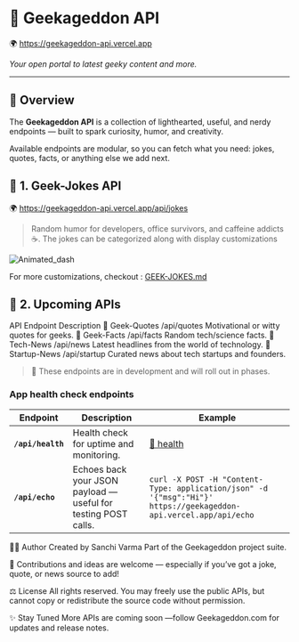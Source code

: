 # 🤖 Geekageddon API  
🌍 https://geekageddon-api.vercel.app

*Your open portal to latest geeky content and more.*

---

## 🧩 Overview
The **Geekageddon API** is a collection of lighthearted, useful, and nerdy endpoints — built to spark curiosity, humor, and creativity.  

Available endpoints are modular, so you can fetch what you need: jokes, quotes, facts, or anything else we add next.

## 🧩 1. Geek-Jokes API
🌍 https://geekageddon-api.vercel.app/api/jokes

> Random humor for developers, office survivors, and caffeine addicts ☕. The jokes can be categorized along with display customizations

![Animated_dash](https://geekageddon-api.vercel.app/api/jokes?borderAnimation=colorful-dash)

For more customizations, checkout : [GEEK-JOKES.md](./GEEK-JOKES.md)



## 🔮 2. Upcoming APIs
API	Endpoint	Description
💬 Geek-Quotes	/api/quotes	Motivational or witty quotes for geeks.
🧪 Geek-Facts	/api/facts	Random tech/science facts.
📰 Tech-News	/api/news	Latest headlines from the world of technology.
🚀 Startup-News	/api/startup	Curated news about tech startups and founders.

>🚧 These endpoints are in development and will roll out in phases.


### App health check endpoints
| Endpoint          | Description                                                    | Example                                                                                                          |
| ----------------- | -------------------------------------------------------------- | ---------------------------------------------------------------------------------------------------------------- |
| **`/api/health`** | Health check for uptime and monitoring.                        | [🔗 health](https://geekageddon-api.vercel.app/api/health)                                                       |
| **`/api/echo`**   | Echoes back your JSON payload — useful for testing POST calls. | `curl -X POST -H "Content-Type: application/json" -d '{"msg":"Hi"}' https://geekageddon-api.vercel.app/api/echo` |


👩‍💻 Author
Created by Sanchi Varma
Part of the Geekageddon project suite.

💬 Contributions and ideas are welcome — especially if you’ve got a joke, quote, or news source to add!

⚖️ License
All rights reserved.
You may freely use the public APIs, but cannot copy or redistribute the source code without permission.

✨ Stay Tuned
More APIs are coming soon —follow Geekageddon.com for updates and release notes.
